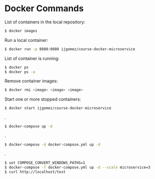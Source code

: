 # Docker Commands

List of containers in the local repository:
```sh
$ docker images
```

Run a local container:
```sh
$ docker run -p 8080:8080 ijgomez/course-docker-microservice
```

List of container is running:
```sh
$ docker ps
$ docker ps -a
```

Remove container images:
```sh
$ docker rmi <image> <image> <image>
```

Start one or more stopped containers:
```sh
$ docker start ijgomez/course-docker-microservice
```

.
```sh
$ docker-compose up -d
```

.
```sh
$ docker-compose -d docker-compose.yml up -d
```

.
```sh
$ set COMPOSE_CONVERT_WINDOWS_PATHS=1
$ docker-compose -f docker-compose.yml up -d --scale microservice=3
$ curl http://localhost/test
```
